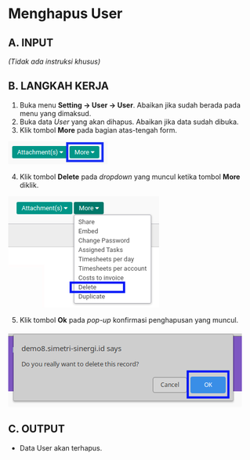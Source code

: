 # Menghapus User

## A. INPUT

*(Tidak ada instruksi khusus)*

## B. LANGKAH KERJA

1. Buka menu **Setting -> User -> User**. Abaikan jika sudah berada pada menu yang dimaksud.
2. Buka data *User* yang akan dihapus. Abaikan jika data sudah dibuka.
3. Klik tombol **More** pada bagian atas-tengah form.

![](../img/user/tombol-more.png)

4. Klik tombol **Delete** pada *dropdown* yang muncul ketika tombol **More** diklik.

![](../img/user/tombol-more-delete.png)

5. Klik tombol **Ok** pada *pop-up* konfirmasi penghapusan yang muncul.

![](../img/user/pop-up-konfirmasi-delete.png)

## C. OUTPUT

* Data User akan terhapus.
